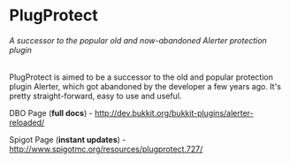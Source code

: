 PlugProtect
===============

###### A successor to the popular old and now-abandoned Alerter protection plugin

PlugProtect is aimed to be a successor to the old and popular protection plugin Alerter, which got abandoned by the developer a few years ago. It's pretty straight-forward, easy to use and useful.

DBO Page (**full docs**) - http://dev.bukkit.org/bukkit-plugins/alerter-reloaded/

Spigot Page (**instant updates**) - http://www.spigotmc.org/resources/plugprotect.727/
